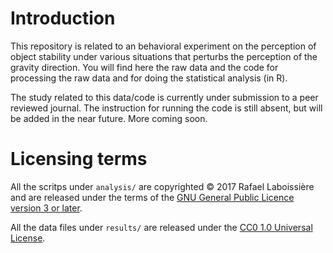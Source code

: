 # Introduction

This repository is related to an behavioral experiment on the perception of
object stability under various situations that perturbs the perception of
the gravity direction. You will find here the raw data and the code for
processing the raw data and for doing the statistical analysis (in R).

The study related to this data/code is currently under submission to a peer
reviewed journal. The instruction for running the code is still absent, but
will be added in the near future. More coming soon.

# Licensing terms

All the scritps under `analysis/` are copyrighted © 2017 Rafael
Laboissière and are released under the terms of the
[GNU General Public Licence version 3 or later](https://www.gnu.org/licenses/gpl-3.0.en.html).

All the data files under `results/` are released under the
[CC0 1.0 Universal License](https://creativecommons.org/publicdomain/zero/1.0/).
